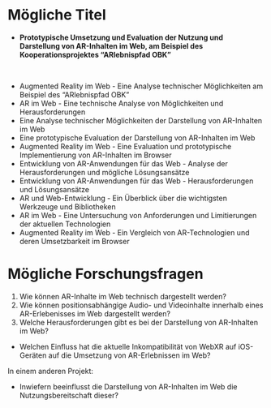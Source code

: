 <!-- # Titel und Forschungsfrage -->

<!-- Bitte notieren Sie mindestens 10 mögliche Titel der Arbeit und mindestens 5 mögliche Forschungsfragen/ Zielsetzungen in dieses Dokument.  -->

# Mögliche Titel

- **Prototypische Umsetzung und Evaluation der Nutzung und Darstellung von AR-Inhalten im Web, am Beispiel des Kooperationsprojektes “ARlebnispfad OBK”**

<br>

- Augmented Reality im Web - Eine Analyse technischer Möglichkeiten am Beispiel des “ARlebnispfad OBK”
- AR im Web - Eine technische Analyse von Möglichkeiten und Herausforderungen
- Eine Analyse technischer Möglichkeiten der Darstellung von AR-Inhalten im Web
- Eine prototypische Evaluation der Darstellung von AR-Inhalten im Web
- Augmented Reality im Web - Eine Evaluation und prototypische Implementierung von AR-Inhalten im Browser
- Entwicklung von AR-Anwendungen für das Web - Analyse der Herausforderungen und mögliche Lösungsansätze
- Entwicklung von AR-Anwendungen für das Web - Herausforderungen und Lösungsansätze
- AR und Web-Entwicklung - Ein Überblick über die wichtigsten Werkzeuge und Bibliotheken
- AR im Web - Eine Untersuchung von Anforderungen und Limitierungen der aktuellen Technologien
- Augmented Reality im Web - Ein Vergleich von AR-Technologien und deren Umsetzbarkeit im Browser

# Mögliche Forschungsfragen

1. Wie können AR-Inhalte im Web technisch dargestellt werden?
2. Wie können positionsabhängige Audio- und Videoinhalte innerhalb eines AR-Erlebenisses im Web dargestellt werden?
3. Welche Herausforderungen gibt es bei der Darstellung von AR-Inhalten im Web?

- Welchen Einfluss hat die aktuelle Inkompatibilität von WebXR auf iOS-Geräten auf die Umsetzung von AR-Erlebnissen im Web?

In einem anderen Projekt:
- Inwiefern beeinflusst die Darstellung von AR-Inhalten im Web die Nutzungsbereitschaft dieser?

